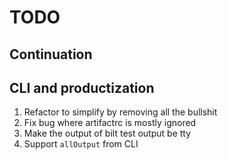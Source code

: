 # TODO

## Continuation

## CLI and productization

1. Refactor to simplify by removing all the bullshit
1. Fix bug where artifactrc is mostly ignored
1. Make the output of bilt test output be tty
1. Support `allOutput` from CLI
